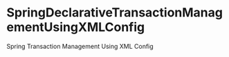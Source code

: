 # SpringDeclarativeTransactionManagementUsingXMLConfig

Spring Transaction Management Using XML Config

